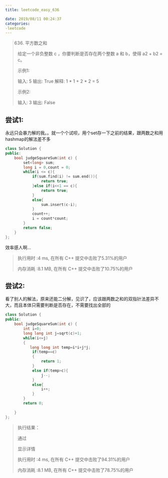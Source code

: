 ```yaml
---
title: leetcode_easy_636

date: 2019/08/11 00:24:37
categories:
-leetcode
---
```


>636. 平方数之和
>
>给定一个非负整数 c ，你要判断是否存在两个整数 a 和 b，使得 a2 + b2 = c。
>
>示例1:
>
>输入: 5
>输出: True
>解释: 1 * 1 + 2 * 2 = 5
>
>
>示例2:
>
>输入: 3
>输出: False
>

## 尝试1:

永远只会暴力解的我。。就一个个试呗，用个set存一下之前的结果，跟两数之和用hashmap的解法差不多

```c++
class Solution {
public:
    bool judgeSquareSum(int c) {
        set<long> sum;
        long i = 0,count = 0;
        while(i <= c){
            if(sum.find(i) != sum.end()){
                return true;
            }else if(i<<1 == c){
                return true;
            }
            else{
                sum.insert(c-i);
            }
            count++;
            i = count*count;
        }
        return false;
    }
};
```

效率感人啊...

>执行用时 :4 ms, 在所有 C++ 提交中击败了5.31%的用户
>
>内存消耗 :8.1 MB, 在所有 C++ 提交中击败了10.75%的用户

## 尝试2:

看了别人的解法，原来还能二分解，见识了，应该跟两数之和的双指针法差异不大，而且本体只需要判断是否存在，不需要找出全部的

```c++
class Solution {
public:
    bool judgeSquareSum(int c) {
        int i=0;
        long long int j=sqrt(c)+1;
        while(i<=j)
        {
           long long int temp=i*i+j*j;
            if(temp==c)
            {
                return 1;
            }
            else if(temp>c){
                j--;
            }
            else{
                i++;
            }
        }
        return 0;
        
    }
};
```



>执行结果：
>
>通过
>
>显示详情 
>
>执行用时 :4 ms, 在所有 C++ 提交中击败了94.31%的用户
>
>内存消耗 :8.1 MB, 在所有 C++ 提交中击败了78.75%的用户